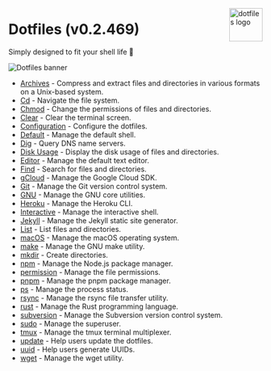 <!-- markdownlint-disable MD033 MD041 MD043 -->

<img
  src="https://kura.pro/dotfiles/v2/images/logos/dotfiles.svg"
  alt="dotfiles logo"
  width="66"
  align="right"
/>

<!-- markdownlint-enable MD033 MD041 -->

# Dotfiles (v0.2.469)

Simply designed to fit your shell life 🐚

![Dotfiles banner][banner]

- [Archives](archives/README.md) - Compress and extract files and
  directories in various formats on a Unix-based system.
- [Cd](cd/README.md) - Navigate the file system.
- [Chmod](chmod/README.md) - Change the permissions of files and
  directories.
- [Clear](clear/README.md) - Clear the terminal screen.
- [Configuration](configuration/README.md) - Configure the dotfiles.
- [Default](default/README.md) - Manage the default shell.
- [Dig](dig/README.md) - Query DNS name servers.
- [Disk Usage](disk-usage/README.md) - Display the disk usage of files
  and directories.
- [Editor](editor/README.md) - Manage the default text editor.
- [Find](find/README.md) - Search for files and directories.
- [gCloud](gcloud/README.md) - Manage the Google Cloud SDK.
- [Git](git/README.md) - Manage the Git version control system.
- [GNU](gnu/README.md) - Manage the GNU core utilities.
- [Heroku](heroku/README.md) - Manage the Heroku CLI.
- [Interactive](interactive/README.md) - Manage the interactive shell.
- [Jekyll](jekyll/README.md) - Manage the Jekyll static site generator.
- [List](list/README.md) - List files and directories.
- [macOS](macos/README.md) - Manage the macOS operating system.
- [make](make/README.md) - Manage the GNU make utility.
- [mkdir](mkdir/README.md) - Create directories.
- [npm](npm/README.md) - Manage the Node.js package manager.
- [permission](permission/README.md) - Manage the file permissions.
- [pnpm](pnpm/README.md) - Manage the pnpm package manager.
- [ps](ps/README.md) - Manage the process status.
- [rsync](rsync/README.md) - Manage the rsync file transfer utility.
- [rust](rust/README.md) - Manage the Rust programming language.
- [subversion](subversion/README.md) - Manage the Subversion version
  control system.
- [sudo](sudo/README.md) - Manage the superuser.
- [tmux](tmux/README.md) - Manage the tmux terminal multiplexer.
- [update](update/README.md) - Help users update the dotfiles.
- [uuid](uuid/README.md) - Help users generate UUIDs.
- [wget](wget/README.md) - Manage the wget utility.

[banner]: https://kura.pro/dotfiles/v2/images/titles/title-dotfiles.svg
